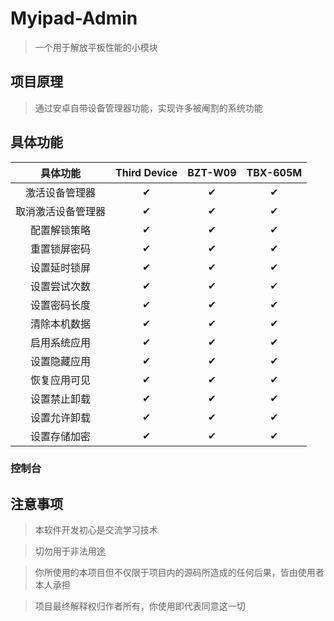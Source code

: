 # Myipad-Admin

> 一个用于解放平板性能的小模块

## 项目原理

>通过安卓自带设备管理器功能，实现许多被阉割的系统功能

## 具体功能

|      具体功能      | Third Device | BZT-W09 | TBX-605M |
| :----------------: | :----------: | :-----: | :------: |
|   激活设备管理器   |      ✔       |    ✔    |    ✔     |
| 取消激活设备管理器 |      ✔       |    ✔    |    ✔     |
|    配置解锁策略    |      ✔       |    ✔    |    ✔     |
|    重置锁屏密码    |      ✔       |    ✔    |    ✔     |
|    设置延时锁屏    |      ✔       |    ✔    |    ✔     |
|    设置尝试次数    |      ✔       |    ✔    |    ✔     |
|    设置密码长度    |      ✔       |    ✔    |    ✔     |
|    清除本机数据    |      ✔       |    ✔    |    ✔     |
|    启用系统应用    |      ✔       |    ✔    |    ✔     |
|    设置隐藏应用    |      ✔       |    ✔    |    ✔     |
|    恢复应用可见    |      ✔       |    ✔    |    ✔     |
|    设置禁止卸载    |      ✔       |    ✔    |    ✔     |
|    设置允许卸载    |      ✔       |    ✔    |    ✔     |
|    设置存储加密    |      ✔       |    ✔    |    ✔     |

### 控制台

## 注意事项

> 本软件开发初心是交流学习技术

> 切勿用于非法用途

>你所使用的本项目但不仅限于项目内的源码所造成的任何后果，皆由使用者本人承担

>项目最终解释权归作者所有，你使用即代表同意这一切
